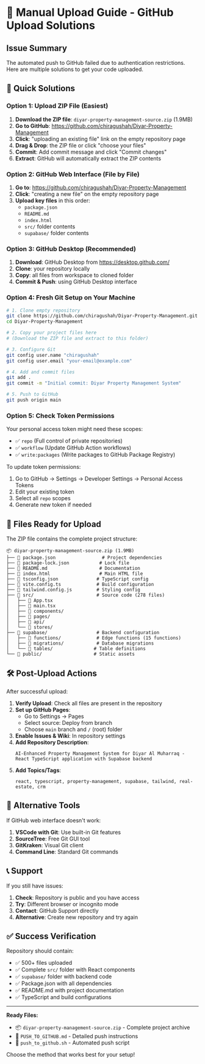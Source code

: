 # 🚨 Manual Upload Guide - GitHub Upload Solutions

## Issue Summary
The automated push to GitHub failed due to authentication restrictions. Here are multiple solutions to get your code uploaded.

## 🎯 Quick Solutions

### Option 1: Upload ZIP File (Easiest)
1. **Download the ZIP file**: `diyar-property-management-source.zip` (1.9MB)
2. **Go to GitHub**: https://github.com/chiragushah/Diyar-Property-Management
3. **Click**: "uploading an existing file" link on the empty repository page
4. **Drag & Drop**: the ZIP file or click "choose your files"
5. **Commit**: Add commit message and click "Commit changes"
6. **Extract**: GitHub will automatically extract the ZIP contents

### Option 2: GitHub Web Interface (File by File)
1. **Go to**: https://github.com/chiragushah/Diyar-Property-Management
2. **Click**: "creating a new file" on the empty repository page
3. **Upload key files** in this order:
   - `package.json`
   - `README.md`
   - `index.html`
   - `src/` folder contents
   - `supabase/` folder contents

### Option 3: GitHub Desktop (Recommended)
1. **Download**: GitHub Desktop from https://desktop.github.com/
2. **Clone**: your repository locally
3. **Copy**: all files from workspace to cloned folder
4. **Commit & Push**: using GitHub Desktop interface

### Option 4: Fresh Git Setup on Your Machine
```bash
# 1. Clone empty repository
git clone https://github.com/chiragushah/Diyar-Property-Management.git
cd Diyar-Property-Management

# 2. Copy your project files here
# (Download the ZIP file and extract to this folder)

# 3. Configure Git
git config user.name "chiragushah"
git config user.email "your-email@example.com"

# 4. Add and commit files
git add .
git commit -m "Initial commit: Diyar Property Management System"

# 5. Push to GitHub
git push origin main
```

### Option 5: Check Token Permissions
Your personal access token might need these scopes:
- ✅ `repo` (Full control of private repositories)
- ✅ `workflow` (Update GitHub Action workflows)
- ✅ `write:packages` (Write packages to GitHub Package Registry)

To update token permissions:
1. Go to GitHub → Settings → Developer Settings → Personal Access Tokens
2. Edit your existing token
3. Select all `repo` scopes
4. Generate new token if needed

## 📁 Files Ready for Upload

The ZIP file contains the complete project structure:

```
📦 diyar-property-management-source.zip (1.9MB)
├── 📄 package.json                 # Project dependencies
├── 📄 package-lock.json           # Lock file
├── 📄 README.md                   # Documentation
├── 📄 index.html                  # Main HTML file
├── 📄 tsconfig.json              # TypeScript config
├── 📄 vite.config.ts             # Build configuration
├── 📄 tailwind.config.js         # Styling config
├── 📁 src/                       # Source code (278 files)
│   ├── 📄 App.tsx
│   ├── 📄 main.tsx
│   ├── 📁 components/
│   ├── 📁 pages/
│   ├── 📁 api/
│   └── 📁 stores/
├── 📁 supabase/                  # Backend configuration
│   ├── 📁 functions/             # Edge functions (15 functions)
│   ├── 📁 migrations/            # Database migrations
│   └── 📁 tables/               # Table definitions
└── 📁 public/                   # Static assets
```

## 🛠️ Post-Upload Actions

After successful upload:

1. **Verify Upload**: Check all files are present in the repository
2. **Set up GitHub Pages**: 
   - Go to Settings → Pages
   - Select source: Deploy from branch
   - Choose `main` branch and `/` (root) folder
3. **Enable Issues & Wiki**: In repository settings
4. **Add Repository Description**: 
   ```
   AI-Enhanced Property Management System for Diyar Al Muharraq - React TypeScript application with Supabase backend
   ```
5. **Add Topics/Tags**:
   ```
   react, typescript, property-management, supabase, tailwind, real-estate, crm
   ```

## 🔧 Alternative Tools

If GitHub web interface doesn't work:

1. **VSCode with Git**: Use built-in Git features
2. **SourceTree**: Free Git GUI tool
3. **GitKraken**: Visual Git client
4. **Command Line**: Standard Git commands

## 📞 Support

If you still have issues:
1. **Check**: Repository is public and you have access
2. **Try**: Different browser or incognito mode
3. **Contact**: GitHub Support directly
4. **Alternative**: Create new repository and try again

## ✅ Success Verification

Repository should contain:
- ✅ 500+ files uploaded
- ✅ Complete `src/` folder with React components
- ✅ `supabase/` folder with backend code
- ✅ Package.json with all dependencies
- ✅ README.md with project documentation
- ✅ TypeScript and build configurations

---

**Ready Files:**
- 📦 `diyar-property-management-source.zip` - Complete project archive
- 📄 `PUSH_TO_GITHUB.md` - Detailed push instructions
- 📄 `push_to_github.sh` - Automated push script

Choose the method that works best for your setup!